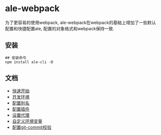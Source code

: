 # ale-webpack

为了更容易的使用webpack, ale-webpack在webpack的基础上增加了一些默认配置和快捷配置ale, 配置的对象格式和webpack保持一致.

## 安装

```
## 安装命令
npm install ale-cli -D

```

## 文档

- [快速开始](./doc/快速开始.md)
- [开发环境](./doc/开发环境.md)
- [配置别名](./doc/Alias.md)
- [配置插件](./doc/Plugin.md)
- [设置代理](./doc/Proxy.md)
- [自定义环境变量](./doc/自定义环境变量.md)
- [配置git-commit校验](./doc/git-cz.md)


